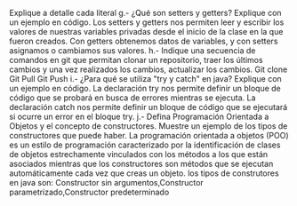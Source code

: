 Explique a detalle cada literal g.- ¿Qué son setters y getters? Explique con un ejemplo en código. 
Los setters y getters nos permiten leer y escribir los valores de nuestras variables privadas desde el inicio de la clase en la que fueron creados. Con getters obtenemos datos de variables, y con setters asignamos o cambiamos sus valores. 
h.- Indique una secuencia de comandos en git que permitan clonar un repositorio, traer los últimos cambios y una vez realizados los cambios, actualizar los cambios.
Git clone
Git Pull
Git Push 
i.- ¿Para qué se utiliza "try y catch" en java? Explique con un ejemplo en código. 
La declaración try nos permite definir un bloque de código que se probará en busca de errores mientras se ejecuta. La declaración catch nos permite definir un bloque de código que se ejecutará si ocurre un error en el bloque try. 
j.- Defina Programación Orientada a Objetos y el concepto de constructores. Muestre un ejemplo de los tipos de constructores que puede haber. 
La programación orientada a objetos (POO) es un estilo de programación caracterizado por la identificación de clases de objetos estrechamente vinculados con los métodos a los que están asociados mientras que los constructores son métodos que se ejecutan automáticamente cada vez que creas un objeto. los tipos de construtores en java son: Constructor sin argumentos,Constructor parametrizado,Constructor predeterminado
